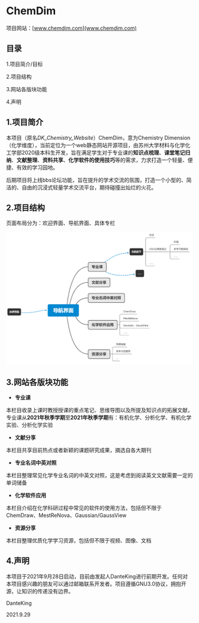 # ChemDim
项目网站：[www.chemdim.com](www.chemdim.com)

## 目录

1.项目简介/目标

2.项目结构

3.网站各版块功能

4.声明
## 1.项目简介
本项目（原名*DK_Chemistry_Website*）ChemDim，意为Chemistry Dimension（化学维度），当前定位为一个web静态网站开源项目，由苏州大学材料与化学化工学部2020级本科生开发，旨在满足学生对于专业课的**知识点梳理**、**课堂笔记归纳**、**文献整理**、**资料共享**、**化学软件的使用技巧**等的需求，力求打造一个轻量、便捷、有效的学习园地。

后期项目将上线bbs论坛功能，旨在提升的学术交流的氛围，打造一个小型的、简洁的、自由的沉浸式轻量学术交流平台，期待碰撞出灿烂的火花。

## 2.项目结构

页面布局分为：欢迎界面、导航界面、具体专栏

<img src="DK_Chemistry_Website_Display.PNG">

## 3.网站各版块功能

- **专业课**


本栏目收录上课时教授授课的重点笔记、思维导图以及所提及知识点的拓展文献，专业课从**2021年秋季学期**至**2021年秋季学期**有：有机化学、分析化学、有机化学实验、分析化学实验
- **文献分享**


本栏目共享目前热点或者新颖的课题研究成果，摘选自各大期刊
- **专业名词中英对照**


本栏目整理常见化学专业名词的中英文对照，这是考虑到阅读英文文献需要一定的单词储备
- **化学软件应用**


本栏目介绍在化学科研过程中常见的软件的使用方法，包括但不限于ChemDraw、MestReNova、Gaussian/GaussView
- **资源分享**


本栏目整理优质化学学习资源，包括但不限于视频、图像、文档

## 4.声明
本项目于2021年9月28日启动，目前由发起人DanteKing进行前期开发。任何对本项目感兴趣的朋友可以通过邮箱联系开发者。项目遵循GNU3.0协议，拥抱开源，让知识的传递没有边界。

DanteKing

2021.9.29
